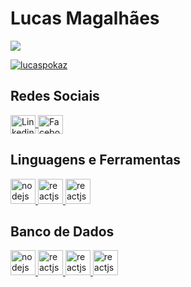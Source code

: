 # Lucas Magalhães

<p align="left"> 
  <img src="https://komarev.com/ghpvc/?username=lucaspokaz&label=Profile%20views&color=0e75b6&style=flat" /> 
</p>

<p align="left"> 
  <a href="https://github.com/ryo-ma/github-profile-trophy">
    <img src="https://github-profile-trophy.vercel.app/?username=lucaspokaz" alt="lucaspokaz" />
  </a> 
</p>

## Redes Sociais

<p align="left">
  <a href="https://www.linkedin.com/in/lucasemagalhaes/" target="blank">
    <img align="center" src="https://raw.githubusercontent.com/rahuldkjain/github-profile-readme-generator/master/src/images/icons/Social/linked-in-alt.svg" 
         alt="Linkedin Lucas" height="30" width="40" />
  </a>
  <a href="https://www.facebook.com/LucasPokaz" target="blank">
    <img align="center" src="https://raw.githubusercontent.com/rahuldkjain/github-profile-readme-generator/master/src/images/icons/Social/facebook.svg"
         alt="Facebook Lucas" height="30" width="40" />
  </a>
</p>

## Linguagens e Ferramentas

<p align="left"> 
  <a href="https://nodejs.org/en/" target="_blank"> 
    <img src="https://cdn.worldvectorlogo.com/logos/nodejs-icon.svg" alt="nodejs" width="40" height="40"/> 
  </a> 
  <a href="https://pt-br.reactjs.org/" target="_blank"> 
    <img src="https://cdn.worldvectorlogo.com/logos/react-2.svg" alt="reactjs" width="40" height="40"/> 
  </a>
  <a href="#" target="_blank"> 
    <img src="https://www.bverhue.nl/delphisvg/wp-content/uploads/2017/04/Embarcadero_Delphi_Logo.png" alt="reactjs" width="40" height="40"/> 
  </a>
</p>

## Banco de Dados

<p align="left"> 
  <a href="#" target="_blank"> 
    <img src="https://www.svgrepo.com/show/303229/microsoft-sql-server-logo.svg" 
         style="background-color: white"
         alt="nodejs" width="40" height="40"/> 
  </a> 
  <a href="#" target="_blank"> 
    <img src="https://cdn.worldvectorlogo.com/logos/sqlite.svg" 
         style="background-color: white"
         alt="reactjs" width="40" height="40"/> 
  </a>
  <a href="#" target="_blank"> 
    <img src="https://cdn.worldvectorlogo.com/logos/mysql-6.svg" 
         style="background-color: white"
         alt="reactjs" width="40" height="40"/> 
  </a>
  <a href="#" target="_blank"> 
    <img src="https://cdn.worldvectorlogo.com/logos/postgresql.svg" 
         style="background-color: white"
         alt="reactjs" width="40" height="40"/> 
  </a>
</p>
